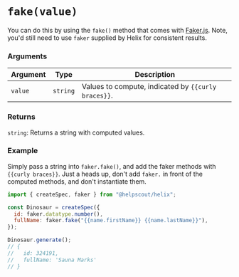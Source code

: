 # `fake(value)`

You can do this by using the `fake()` method that comes with [Faker.js](https://github.com/marak/Faker.js/#fakerfake). Note, you'd still need to use `faker` supplied by Helix for consistent results.

### Arguments

| Argument | Type     | Description                                         |
| -------- | -------- | --------------------------------------------------- |
| `value`  | `string` | Values to compute, indicated by `{{curly braces}}`. |

### Returns

`string`: Returns a string with computed values.

### Example

Simply pass a string into `faker.fake()`, and add the faker methods with `{{curly braces}}`.
Just a heads up, don't add `faker.` in front of the computed methods, and don't instantiate them.

```js
import { createSpec, faker } from "@helpscout/helix";

const Dinosaur = createSpec({
  id: faker.datatype.number(),
  fullName: faker.fake("{{name.firstName}} {{name.lastName}}"),
});

Dinosaur.generate();
// {
//   id: 324191,
//   fullName: 'Sauna Marks'
// }
```
